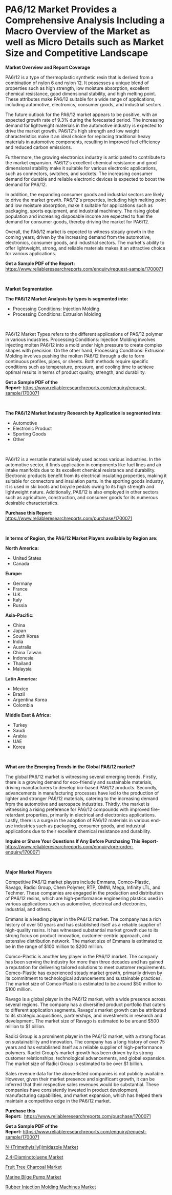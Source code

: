 <p><h1>PA6/12 Market Provides a Comprehensive Analysis Including a Macro Overview of the Market as well as Micro Details such as Market Size and Competitive Landscape</h1></p><p><strong>Market Overview and Report Coverage</strong></p>
<p><p>PA6/12 is a type of thermoplastic synthetic resin that is derived from a combination of nylon 6 and nylon 12. It possesses a unique blend of properties such as high strength, low moisture absorption, excellent chemical resistance, good dimensional stability, and high melting point. These attributes make PA6/12 suitable for a wide range of applications, including automotive, electronics, consumer goods, and industrial sectors.</p><p>The future outlook for the PA6/12 market appears to be positive, with an expected growth rate of 9.3% during the forecasted period. The increasing demand for lightweight materials in the automotive industry is expected to drive the market growth. PA6/12's high strength and low weight characteristics make it an ideal choice for replacing traditional heavy materials in automotive components, resulting in improved fuel efficiency and reduced carbon emissions.</p><p>Furthermore, the growing electronics industry is anticipated to contribute to the market expansion. PA6/12's excellent chemical resistance and good dimensional stability make it suitable for various electronic applications, such as connectors, switches, and sockets. The increasing consumer demand for durable and reliable electronic devices is expected to boost the demand for PA6/12.</p><p>In addition, the expanding consumer goods and industrial sectors are likely to drive the market growth. PA6/12's properties, including high melting point and low moisture absorption, make it suitable for applications such as packaging, sports equipment, and industrial machinery. The rising global population and increasing disposable income are expected to fuel the demand for consumer goods, thereby driving the market for PA6/12.</p><p>Overall, the PA6/12 market is expected to witness steady growth in the coming years, driven by the increasing demand from the automotive, electronics, consumer goods, and industrial sectors. The market's ability to offer lightweight, strong, and reliable materials makes it an attractive choice for various applications.</p></p>
<p><strong>Get a Sample PDF of the Report:</strong> <a href="https://www.reliableresearchreports.com/enquiry/request-sample/1700071">https://www.reliableresearchreports.com/enquiry/request-sample/1700071</a></p>
<p>&nbsp;</p>
<p><strong>Market Segmentation</strong></p>
<p><strong>The PA6/12 Market Analysis by types is segmented into:</strong></p>
<p><ul><li>Processing Conditions: Injection Molding</li><li>Processing Conditions: Extrusion Molding</li></ul></p>
<p>&nbsp;</p>
<p><p>PA6/12 Market Types refers to the different applications of PA6/12 polymer in various industries. Processing Conditions: Injection Molding involves injecting molten PA6/12 into a mold under high pressure to create complex shapes with precision. On the other hand, Processing Conditions: Extrusion Molding involves pushing the molten PA6/12 through a die to form continuous profiles, pipes, or sheets. Both methods require specific conditions such as temperature, pressure, and cooling time to achieve optimal results in terms of product quality, strength, and durability.</p></p>
<p><strong>Get a Sample PDF of the Report:</strong>&nbsp;<a href="https://www.reliableresearchreports.com/enquiry/request-sample/1700071">https://www.reliableresearchreports.com/enquiry/request-sample/1700071</a></p>
<p>&nbsp;</p>
<p><strong>The PA6/12 Market Industry Research by Application is segmented into:</strong></p>
<p><ul><li>Automotive</li><li>Electronic Product</li><li>Sporting Goods</li><li>Other</li></ul></p>
<p>&nbsp;</p>
<p><p>PA6/12 is a versatile material widely used across various industries. In the automotive sector, it finds application in components like fuel lines and air intake manifolds due to its excellent chemical resistance and durability. Electronic products benefit from its electrical insulating properties, making it suitable for connectors and insulation parts. In the sporting goods industry, it is used in ski boots and bicycle pedals owing to its high strength and lightweight nature. Additionally, PA6/12 is also employed in other sectors such as agriculture, construction, and consumer goods for its numerous desirable characteristics.</p></p>
<p><strong>Purchase this Report:</strong>&nbsp; <a href="https://www.reliableresearchreports.com/purchase/1700071">https://www.reliableresearchreports.com/purchase/1700071</a></p>
<p>&nbsp;</p>
<p><strong>In terms of Region, the PA6/12 Market Players available by Region are:</strong></p>
<p>
    <p> <strong> North America: </strong>
        <ul>
            <li>United States</li>
            <li>Canada</li>
        </ul>
        </p> 
    <p> <strong> Europe: </strong>
        <ul>
            <li>Germany</li>
            <li>France</li>
            <li>U.K.</li>
            <li>Italy</li>
            <li>Russia</li>
        </ul>
        </p> 
    <p> <strong> Asia-Pacific: </strong>
        <ul>
            <li>China</li>
            <li>Japan</li>
            <li>South Korea</li>
            <li>India</li>
            <li>Australia</li>
            <li>China Taiwan</li>
            <li>Indonesia</li>
            <li>Thailand</li>
            <li>Malaysia</li>
        </ul>
        </p> 
    <p> <strong> Latin America: </strong>
        <ul>
            <li>Mexico</li>
            <li>Brazil</li>
            <li>Argentina Korea</li>
            <li>Colombia</li>
        </ul>
        </p> 
    <p> <strong> Middle East & Africa: </strong>
        <ul>
            <li>Turkey</li>
            <li>Saudi</li>
            <li>Arabia</li>
            <li>UAE</li>
            <li>Korea</li>
        </ul>
    </p>
    </p>
<p>&nbsp;</p>
<p><strong>What are the Emerging Trends in the Global PA6/12 market?</strong></p>
<p><p>The global PA6/12 market is witnessing several emerging trends. Firstly, there is a growing demand for eco-friendly and sustainable materials, driving manufacturers to develop bio-based PA6/12 products. Secondly, advancements in manufacturing processes have led to the production of lighter and stronger PA6/12 materials, catering to the increasing demand from the automotive and aerospace industries. Thirdly, the market is witnessing a rising preference for PA6/12 compounds with improved fire-retardant properties, primarily in electrical and electronics applications. Lastly, there is a surge in the adoption of PA6/12 materials in various end-use industries such as packaging, consumer goods, and industrial applications due to their excellent chemical resistance and durability.</p></p>
<p><strong>Inquire or Share Your Questions If Any Before Purchasing This Report</strong>- <a href="https://www.reliableresearchreports.com/enquiry/pre-order-enquiry/1700071">https://www.reliableresearchreports.com/enquiry/pre-order-enquiry/1700071</a></p>
<p>&nbsp;</p>
<p><strong>Major Market Players</strong></p>
<p><p>Competitive PA6/12 market players include Emmans, Comco-Plastic, Ravago, Radici Group, Chem Polymer, RTP, OMNI, Mega, Infinity LTL, and Techmer. These companies are engaged in the production and distribution of PA6/12 resins, which are high-performance engineering plastics used in various applications such as automotive, electrical and electronics, industrial, and others.</p><p>Emmans is a leading player in the PA6/12 market. The company has a rich history of over 50 years and has established itself as a reliable supplier of high-quality resins. It has witnessed substantial market growth due to its strong focus on product innovation, customer-centric approach, and extensive distribution network. The market size of Emmans is estimated to be in the range of $100 million to $200 million.</p><p>Comco-Plastic is another key player in the PA6/12 market. The company has been serving the industry for more than three decades and has gained a reputation for delivering tailored solutions to meet customer requirements. Comco-Plastic has experienced steady market growth, primarily driven by its commitment to technological advancements and sustainable practices. The market size of Comco-Plastic is estimated to be around $50 million to $100 million.</p><p>Ravago is a global player in the PA6/12 market, with a wide presence across several regions. The company has a diversified product portfolio that caters to different application segments. Ravago's market growth can be attributed to its strategic acquisitions, partnerships, and investments in research and development. The market size of Ravago is estimated to be around $500 million to $1 billion.</p><p>Radici Group is a prominent player in the PA6/12 market, with a strong focus on sustainability and innovation. The company has a long history of over 75 years and has established itself as a reliable supplier of high-performance polymers. Radici Group's market growth has been driven by its strong customer relationships, technological advancements, and global expansion. The market size of Radici Group is estimated to be over $1 billion.</p><p>Sales revenue data for the above-listed companies is not publicly available. However, given their market presence and significant growth, it can be inferred that their respective sales revenues would be substantial. These companies have consistently invested in product development, manufacturing capabilities, and market expansion, which has helped them maintain a competitive edge in the PA6/12 market.</p></p>
<p><strong>Purchase this Report:</strong>&nbsp;&nbsp;<a href="https://www.reliableresearchreports.com/purchase/1700071">https://www.reliableresearchreports.com/purchase/1700071</a></p>
<p></p>
<p><strong>Get a Sample PDF of the Report:</strong>&nbsp;<a href="https://www.reliableresearchreports.com/enquiry/request-sample/1700071">https://www.reliableresearchreports.com/enquiry/request-sample/1700071</a></p>
<p><p><a href="https://www.linkedin.com/pulse/decoding-n-trimethylsilylimidazole-market-deep-dive-latest-yceke/">N-(Trimethylsilyl)imidazole Market</a></p><p><a href="https://www.linkedin.com/pulse/24-diaminotoluene-market-share-amp-new-trends-analysis-zmbte/">2,4-Diaminotoluene Market</a></p><p><a href="https://www.linkedin.com/pulse/fruit-tree-charcoal-market-research-report-provides-g9v0e/">Fruit Tree Charcoal Market</a></p><p><a href="https://medium.com/@haileeferry/marine-bilge-pump-market-size-reveals-the-best-marketing-channels-in-global-industry-424b3b15770f">Marine Bilge Pump Market</a></p><p><a href="https://medium.com/@elenaglover2023/rubber-injection-molding-machines-market-report-reveals-the-latest-trends-and-growth-opportunities-199580123b67">Rubber Injection Molding Machines Market</a></p></p>